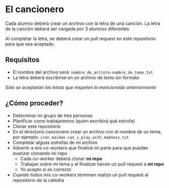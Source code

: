 # El cancionero

Cada alumno deberá crear un archivo con la letra de una canción. La letra de la
canción deberá ser cargada por 3 alumnos diferentes

Al completar la letra, se deberá crear un pull request en este repositorio para
que sea aceptado.

## Requisitos

* El nombre del archivo será: `nombre_de_artista-nombre_de_tema.txt`
* La letra deberá escribirse en un archivo de texto sin formato

*Sólo se aceptarán las letras que respeten lo mencionado anteriormente*


## ¿Cómo proceder?

* Determinar mi grupo de tres personas
* Planificar como trabajaremos (quien escribirá qué estrofa)
* Clonar este repositorio
* En el directorio cancionero crear un archivo con el nombre de un tema, por
  ejemplo: `iron_maiden-can_i_play_with_madness.txt`
* Completar alguas estrofas de mi archivo
* Advertir a mis co-workers que finalicé mi parte para que puedan avanzar
  clonando mi repo 
  * Cada co-worker deberá clonar **mi repo** 
  * Trabajan sobre mi tema y al finalizar hacen un pull request a **mi repo**
  * Yo acepto si es correcto
* Cuando todos mis co-workers terminan realizo un pull request al repositorio de
  la cátedra
